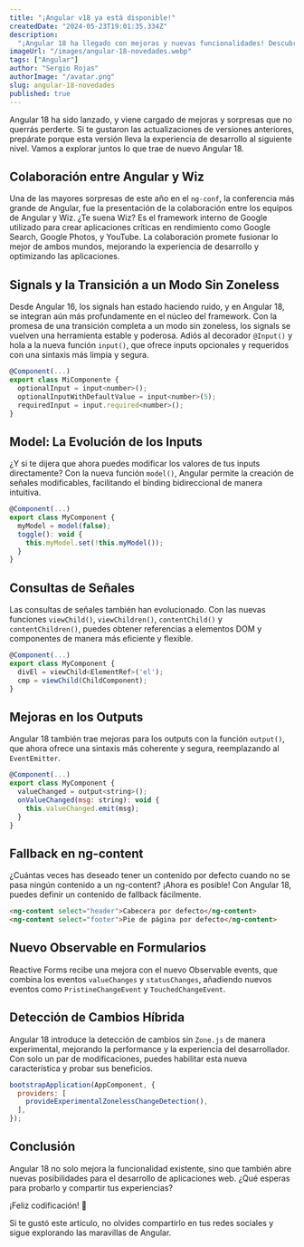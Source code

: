 ```yaml
---
title: "¡Angular v18 ya está disponible!"
createdDate: "2024-05-23T19:01:35.334Z"
description:
  "¡Angular 18 ha llegado con mejoras y nuevas funcionalidades! Descubre cómo esta versión optimiza tu desarrollo web con signals avanzados, detección de cambios híbrida y más."
imageUrl: "/images/angular-18-novedades.webp"
tags: ["Angular"]
author: "Sergio Rojas"
authorImage: "/avatar.png"
slug: angular-18-novedades
published: true
---
```


Angular 18 ha sido lanzado, y viene cargado de mejoras y sorpresas que no querrás perderte. Si te gustaron las actualizaciones de versiones anteriores, prepárate porque esta versión lleva la experiencia de desarrollo al siguiente nivel. Vamos a explorar juntos lo que trae de nuevo Angular 18.

## Colaboración entre Angular y Wiz

Una de las mayores sorpresas de este año en el `ng-conf`, la conferencia más grande de Angular, fue la presentación de la colaboración entre los equipos de Angular y Wiz. ¿Te suena Wiz? Es el framework interno de Google utilizado para crear aplicaciones críticas en rendimiento como Google Search, Google Photos, y YouTube. La colaboración promete fusionar lo mejor de ambos mundos, mejorando la experiencia de desarrollo y optimizando las aplicaciones.


## Signals y la Transición a un Modo Sin Zoneless

Desde Angular 16, los signals han estado haciendo ruido, y en Angular 18, se integran aún más profundamente en el núcleo del framework. Con la promesa de una transición completa a un modo sin zoneless, los signals se vuelven una herramienta estable y poderosa. Adiós al decorador `@Input()` y hola a la nueva función `input()`, que ofrece inputs opcionales y requeridos con una sintaxis más limpia y segura.

```javascript
@Component(...)
export class MiComponente {
  optionalInput = input<number>();
  optionalInputWithDefaultValue = input<number>(5);
  requiredInput = input.required<number>(); 
}
```

## Model: La Evolución de los Inputs

¿Y si te dijera que ahora puedes modificar los valores de tus inputs directamente? Con la nueva función `model()`, Angular permite la creación de señales modificables, facilitando el binding bidireccional de manera intuitiva.

```javascript
@Component(...)
export class MyComponent {
  myModel = model(false);
  toggle(): void {
    this.myModel.set(!this.myModel());
  }
}
```

## Consultas de Señales

Las consultas de señales también han evolucionado. Con las nuevas funciones `viewChild()`, `viewChildren()`, `contentChild()` y `contentChildren()`, puedes obtener referencias a elementos DOM y componentes de manera más eficiente y flexible.

```javascript
@Component(...)
export class MyComponent {
  divEl = viewChild<ElementRef>('el');
  cmp = viewChild(ChildComponent);
}
```

## Mejoras en los Outputs

Angular 18 también trae mejoras para los outputs con la función `output()`, que ahora ofrece una sintaxis más coherente y segura, reemplazando al `EventEmitter`.

```javascript
@Component(...)
export class MyComponent {
  valueChanged = output<string>();
  onValueChanged(msg: string): void {
    this.valueChanged.emit(msg);
  }
}
```

## Fallback en ng-content

¿Cuántas veces has deseado tener un contenido por defecto cuando no se pasa ningún contenido a un ng-content? ¡Ahora es posible! Con Angular 18, puedes definir un contenido de fallback fácilmente.

```html
<ng-content select="header">Cabecera por defecto</ng-content>
<ng-content select="footer">Pie de página por defecto</ng-content>
```

## Nuevo Observable en Formularios

Reactive Forms recibe una mejora con el nuevo Observable events, que combina los eventos `valueChanges` y `statusChanges`, añadiendo nuevos eventos como `PristineChangeEvent` y `TouchedChangeEvent`.

## Detección de Cambios Híbrida

Angular 18 introduce la detección de cambios sin `Zone.js` de manera experimental, mejorando la performance y la experiencia del desarrollador. Con solo un par de modificaciones, puedes habilitar esta nueva característica y probar sus beneficios.

```javascript
bootstrapApplication(AppComponent, {
  providers: [
    provideExperimentalZonelessChangeDetection(),
  ],
});
```

## Conclusión

Angular 18 no solo mejora la funcionalidad existente, sino que también abre nuevas posibilidades para el desarrollo de aplicaciones web. ¿Qué esperas para probarlo y compartir tus experiencias? 

¡Feliz codificación! 🎉

Si te gustó este artículo, no olvides compartirlo en tus redes sociales y sigue explorando las maravillas de Angular.